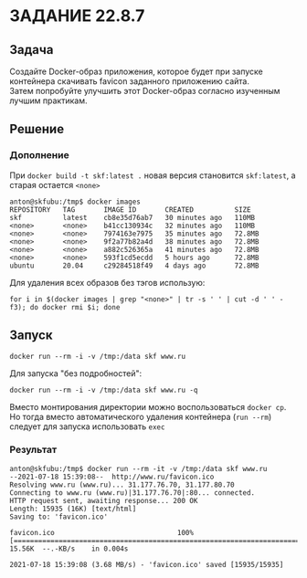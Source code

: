 # ЗАДАНИЕ 22.8.7

## Задача

Создайте Docker-образ приложения, которое будет при запуске контейнера скачивать favicon заданного приложению сайта.  
Затем попробуйте улучшить этот Docker-образ согласно изученным лучшим практикам.

## Решение


### Дополнение

При `docker build -t skf:latest .` новая версия становится `skf:latest`, а старая остается `<none>`

    anton@skfubu:/tmp$ docker images
    REPOSITORY   TAG       IMAGE ID       CREATED          SIZE
    skf          latest    cb8e35d76ab7   30 minutes ago   110MB
    <none>       <none>    b41cc130934c   32 minutes ago   110MB
    <none>       <none>    7974163e7975   35 minutes ago   72.8MB
    <none>       <none>    9f2a77b82a4d   38 minutes ago   72.8MB
    <none>       <none>    a882c526365a   41 minutes ago   72.8MB
    <none>       <none>    593f1cd5ecdd   5 hours ago      72.8MB
    ubuntu       20.04     c29284518f49   4 days ago       72.8MB

Для удаления всех образов без тэгов использую:

    for i in $(docker images | grep "<none>" | tr -s ' ' | cut -d ' ' -f3); do docker rmi $i; done

## Запуск

    docker run --rm -i -v /tmp:/data skf www.ru

Для запуска "без подробностей":

    docker run --rm -i -v /tmp:/data skf www.ru -q 

Вместо монтирования директории можно воспользоваться `docker cp`. Но тогда вместо автоматического удаления контейнера (`run --rm`) следует для запуска использовать `exec`

### Результат

    anton@skfubu:/tmp$ docker run --rm -it -v /tmp:/data skf www.ru
    --2021-07-18 15:39:08--  http://www.ru/favicon.ico
    Resolving www.ru (www.ru)... 31.177.76.70, 31.177.80.70
    Connecting to www.ru (www.ru)|31.177.76.70|:80... connected.
    HTTP request sent, awaiting response... 200 OK
    Length: 15935 (16K) [text/html]
    Saving to: 'favicon.ico'

    favicon.ico                              100%[===============================================================================>]  15.56K  --.-KB/s    in 0.004s

    2021-07-18 15:39:08 (3.68 MB/s) - 'favicon.ico' saved [15935/15935]

